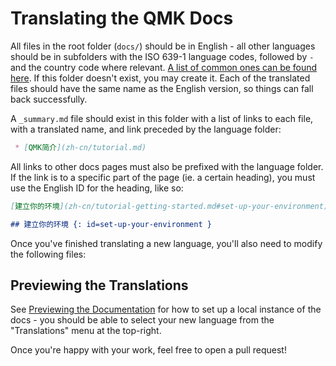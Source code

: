 # Translating the QMK Docs

All files in the root folder (`docs/`) should be in English - all other languages should be in subfolders with the ISO 639-1 language codes, followed by `-` and the country code where relevant. [A list of common ones can be found here](https://www.andiamo.co.uk/resources/iso-language-codes/). If this folder doesn't exist, you may create it. Each of the translated files should have the same name as the English version, so things can fall back successfully.

A `_summary.md` file should exist in this folder with a list of links to each file, with a translated name, and link preceded by the language folder:

```markdown
 * [QMK简介](zh-cn/tutorial.md)
```

All links to other docs pages must also be prefixed with the language folder. If the link is to a specific part of the page (ie. a certain heading), you must use the English ID for the heading, like so:

```markdown
[建立你的环境](zh-cn/tutorial-getting-started.md#set-up-your-environment)

## 建立你的环境 {: id=set-up-your-environment }
```

Once you've finished translating a new language, you'll also need to modify the following files:

<!-- FIXME(skullydazed/anyone): redo this for mkdocs -->

## Previewing the Translations

See [Previewing the Documentation](contributing.md#previewing-the-documentation) for how to set up a local instance of the docs - you should be able to select your new language from the "Translations" menu at the top-right.

Once you're happy with your work, feel free to open a pull request!
